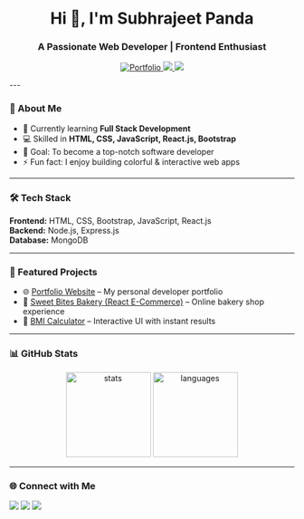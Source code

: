 <h1 align="center">Hi 👋, I'm Subhrajeet Panda</h1>
<h3 align="center">A Passionate Web Developer | Frontend Enthusiast</h3>


<p align="center">
  <a href="https://lalatendubhatta-portfolio.vercel.app/" target="_blank">
    <img src="https://img.shields.io/badge/Portfolio-%230A66C2.svg?&style=for-the-badge&logo=vercel&logoColor=white" alt="Portfolio" />
  </a>
  <a href="https://x.com/lalatendubhatta" target="_blank">
    <img src="https://img.shields.io/twitter/follow/bhattalalatendu?logo=twitter&style=for-the-badge" />
  </a>
  <a href="mailto:lalatendubhatta294@gmail.com">
    <img src="https://img.shields.io/badge/Email-%23D14836.svg?style=for-the-badge&logo=gmail&logoColor=white" />
  </a>
</p>
---

### 🚀 About Me
- 🌱 Currently learning **Full Stack Development**  
- 💻 Skilled in **HTML, CSS, JavaScript, React.js, Bootstrap**  
- 🎯 Goal: To become a top-notch software developer  
- ⚡ Fun fact: I enjoy building colorful & interactive web apps  

---

### 🛠️ Tech Stack
**Frontend:** HTML, CSS, Bootstrap, JavaScript, React.js  
**Backend:** Node.js, Express.js  
**Database:** MongoDB

---

### 📂 Featured Projects
- 🌐 [Portfolio Website](https://subhrajeetpanda28.github.io) – My personal developer portfolio 
- 🍰 [Sweet Bites Bakery (React E-Commerce)](https://github.com/subhrajeetpanda28/Sweet-Bites-Bakery) – Online bakery shop experience  
- 🧮 [BMI Calculator](https://github.com/subhrajeetpanda28/BMI-Calculator) – Interactive UI with instant results  

---

### 📊 GitHub Stats
<p align="center">
  <img src="https://github-readme-stats.vercel.app/api?username=subhrajeetpanda28&show_icons=true&theme=blueberry" alt="stats" height="150"/> 
  <img src="https://github-readme-stats.vercel.app/api/top-langs/?username=subhrajeetpanda28&layout=compact&theme=blueberry" alt="languages" height="150"/>
</p>

---

### 🌐 Connect with Me
<p>
  <a href="https://www.linkedin.com/in/subhrajeet-panda-sp28"><img src="https://img.shields.io/badge/LinkedIn-blue?style=for-the-badge&logo=linkedin" /></a>
  <a href="https://github.com/subhrajeetpanda28"><img src="https://img.shields.io/badge/GitHub-black?style=for-the-badge&logo=github" /></a>
  <a href="mailto:subhrajeetpanda94@gmail.com"><img src="https://img.shields.io/badge/Email-red?style=for-the-badge&logo=gmail" /></a>
</p>
